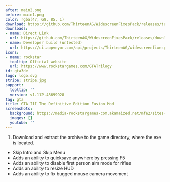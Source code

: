 ```yaml
---
after: main2.png
before: main1.png
color: rgba(47, 68, 85, 1)
download: https://github.com/ThirteenAG/WidescreenFixesPack/releases/tag/gta3de
downloads:
- name: Direct Link
  url: https://github.com/ThirteenAG/WidescreenFixesPack/releases/download/gta3de/GTA3DE.FusionMod.zip
- name: Developer build (untested)
  url: https://ci.appveyor.com/api/projects/ThirteenAG/widescreenfixespack/artifacts/GTA3DE.FusionMod.zip?branch=master
icons:
- name: rockstar
  tooltip: Official website
  url: https://www.rockstargames.com/GTATrilogy
id: gta3de
logo: logo.svg
stripe: stripe.jpg
support:
  tooltip: ''
  version: v1.112.48699928
tag: gta
title: GTA III The Definitive Edition Fusion Mod
screenshots:
  background: https://media-rockstargames-com.akamaized.net/mfe2/sites-gta-trilogy/feb1da3/img/790a3d8305ef91c78d13.jpg
  images: []
  youtube: ''
---
```


1. Download and extract the archive to the game directory, where the exe is located.

* Skip Intro and Skip Menu
* Adds an ability to quicksave anywhere by pressing F5
* Adds an ability to disable first person aim mode for rifles
* Adds an ability to resize HUD
* Adds an ability to fix bugged mouse camera movement

